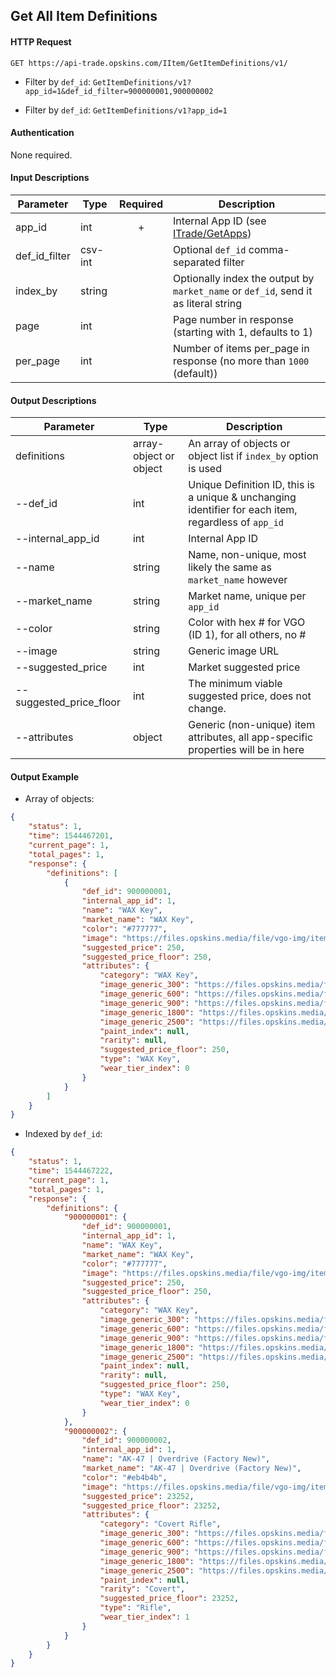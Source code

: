 ## Get All Item Definitions

#### HTTP Request

`GET https://api-trade.opskins.com/IItem/GetItemDefinitions/v1/`

- Filter by `def_id`: `GetItemDefinitions/v1?app_id=1&def_id_filter=900000001,900000002`

- Filter by `def_id`: `GetItemDefinitions/v1?app_id=1`

#### Authentication

None required.

#### Input Descriptions

Parameter | Type | Required   | Description
--------- | -----| :--------: | -----------
app_id | int | + | Internal App ID (see [ITrade/GetApps](/ITrade/GetApps.md))
def_id_filter | csv-int |  | Optional `def_id` comma-separated filter
index_by | string | | Optionally index the output by `market_name` or `def_id`, send it as literal string
page | int |  | Page number in response (starting with 1, defaults to 1) 
per_page | int | | Number of items per_page in response (no more than `1000` (default))

#### Output Descriptions

Parameter | Type | Description
--------- | ---- | -----------
definitions | array-object or object | An array of objects or object list if `index_by` option is used
--def_id | int | Unique Definition ID, this is a unique & unchanging identifier for each item, regardless of `app_id`
--internal_app_id | int | Internal App ID
--name | string | Name, non-unique, most likely the same as `market_name` however
--market_name | string | Market name, unique per `app_id`
--color | string | Color with hex # for VGO (ID 1), for all others, no #
--image | string | Generic image URL
--suggested_price | int | Market suggested price
--suggested_price_floor | int | The minimum viable suggested price, does not change.
--attributes | object | Generic (non-unique) item attributes, all app-specific properties will be in here

#### Output Example
- Array of objects:
```json
{
    "status": 1,
    "time": 1544467201,
    "current_page": 1,
    "total_pages": 1,
    "response": {
        "definitions": [
            {
                "def_id": 900000001,
                "internal_app_id": 1,
                "name": "WAX Key",
                "market_name": "WAX Key",
                "color": "#777777",
                "image": "https://files.opskins.media/file/vgo-img/item/wax-key-300.png",
                "suggested_price": 250,
                "suggested_price_floor": 250,
                "attributes": {
                    "category": "WAX Key",
                    "image_generic_300": "https://files.opskins.media/file/vgo-img/item/wax-key-300.png",
                    "image_generic_600": "https://files.opskins.media/file/vgo-img/item/wax-key-600.png",
                    "image_generic_900": "https://files.opskins.media/file/vgo-img/item/wax-key-900.png",
                    "image_generic_1800": "https://files.opskins.media/file/vgo-img/item/wax-key-1800.png",
                    "image_generic_2500": "https://files.opskins.media/file/vgo-img/item/wax-key-2500.png",
                    "paint_index": null,
                    "rarity": null,
                    "suggested_price_floor": 250,
                    "type": "WAX Key",
                    "wear_tier_index": 0
                }
            }
        ]
    }
}
```

- Indexed by `def_id`:

```json
{
    "status": 1,
    "time": 1544467222,
    "current_page": 1,
    "total_pages": 1,
    "response": {
        "definitions": {
            "900000001": {
                "def_id": 900000001,
                "internal_app_id": 1,
                "name": "WAX Key",
                "market_name": "WAX Key",
                "color": "#777777",
                "image": "https://files.opskins.media/file/vgo-img/item/wax-key-300.png",
                "suggested_price": 250,
                "suggested_price_floor": 250,
                "attributes": {
                    "category": "WAX Key",
                    "image_generic_300": "https://files.opskins.media/file/vgo-img/item/wax-key-300.png",
                    "image_generic_600": "https://files.opskins.media/file/vgo-img/item/wax-key-600.png",
                    "image_generic_900": "https://files.opskins.media/file/vgo-img/item/wax-key-900.png",
                    "image_generic_1800": "https://files.opskins.media/file/vgo-img/item/wax-key-1800.png",
                    "image_generic_2500": "https://files.opskins.media/file/vgo-img/item/wax-key-2500.png",
                    "paint_index": null,
                    "rarity": null,
                    "suggested_price_floor": 250,
                    "type": "WAX Key",
                    "wear_tier_index": 0
                }
            },
            "900000002": {
                "def_id": 900000002,
                "internal_app_id": 1,
                "name": "AK-47 | Overdrive (Factory New)",
                "market_name": "AK-47 | Overdrive (Factory New)",
                "color": "#eb4b4b",
                "image": "https://files.opskins.media/file/vgo-img/item/ak-47-overdrive-factory-new-300.png",
                "suggested_price": 23252,
                "suggested_price_floor": 23252,
                "attributes": {
                    "category": "Covert Rifle",
                    "image_generic_300": "https://files.opskins.media/file/vgo-img/item/ak-47-overdrive-factory-new-300.png",
                    "image_generic_600": "https://files.opskins.media/file/vgo-img/item/ak-47-overdrive-factory-new-600.png",
                    "image_generic_900": "https://files.opskins.media/file/vgo-img/item/ak-47-overdrive-factory-new-900.png",
                    "image_generic_1800": "https://files.opskins.media/file/vgo-img/item/ak-47-overdrive-factory-new-1800.png",
                    "image_generic_2500": "https://files.opskins.media/file/vgo-img/item/ak-47-overdrive-factory-new-2500.png",
                    "paint_index": null,
                    "rarity": "Covert",
                    "suggested_price_floor": 23252,
                    "type": "Rifle",
                    "wear_tier_index": 1
                }
            }
        }
    }
}
```
